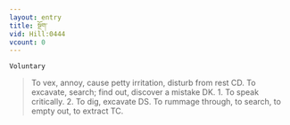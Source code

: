 ```yaml
---
layout: entry
title: སྔོག་
vid: Hill:0444
vcount: 0
---
```

`Voluntary` 
> To vex, annoy, cause petty irritation, disturb from rest CD\.
 To excavate, search; find out, discover a mistake DK\.
 1\.
 To speak critically\.
 2\.
 To dig, excavate DS\.
 To rummage through, to search, to empty out, to extract TC\.

